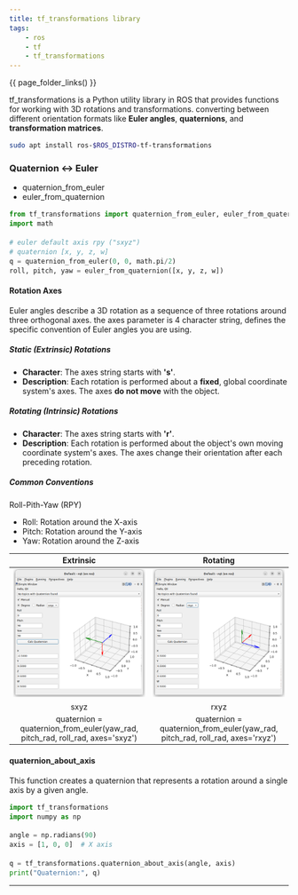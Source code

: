 ```yaml
---
title: tf_transformations library
tags:
    - ros
    - tf
    - tf_transformations
---
```


{{ page_folder_links() }}

tf_transformations is a Python utility library in ROS that provides functions for working with 3D rotations and transformations.
converting between different orientation formats like **Euler angles**, **quaternions**, and **transformation matrices**.

```bash title="install"
sudo apt install ros-$ROS_DISTRO-tf-transformations
```


### Quaternion <-> Euler
- quaternion_from_euler
- euler_from_quaternion

```python
from tf_transformations import quaternion_from_euler, euler_from_quaternion
import math

# euler default axis rpy ("sxyz")
# quaternion [x, y, z, w]
q = quaternion_from_euler(0, 0, math.pi/2)
roll, pitch, yaw = euler_from_quaternion([x, y, z, w])
```

#### Rotation Axes
Euler angles describe a 3D rotation as a sequence of three rotations around three orthogonal axes. 
the axes parameter is 4 character string, defines the specific convention of Euler angles you are using.

##### Static (Extrinsic) Rotations
- **Character**: The axes string starts with **'s'**.
- **Description**: Each rotation is performed about a **fixed**, global coordinate system's axes. The axes **do not move** with the object.

##### Rotating (Intrinsic) Rotations
- **Character**: The axes string starts with **'r'**.
- **Description**: Each rotation is performed about the object's own moving coordinate system's axes. The axes change their orientation after each preceding rotation.

##### Common Conventions

Roll-Pith-Yaw (RPY)

- Roll: Rotation around the X-axis
- Pitch: Rotation around the Y-axis
- Yaw: Rotation around the Z-axis

| Extrinsic  | Rotating  |
|:---:|:---:|
| ![alt text](images/sxyz.png)  | ![alt text](images/rxyz.png)  |
| sxyz  | rxyz  |
| quaternion = quaternion_from_euler(yaw_rad, pitch_rad, roll_rad, axes='sxyz') | quaternion = quaternion_from_euler(yaw_rad, pitch_rad, roll_rad, axes='rxyz')


#### quaternion_about_axis
This function creates a quaternion that represents a rotation around a single axis by a given angle.

```python
import tf_transformations
import numpy as np

angle = np.radians(90)
axis = [1, 0, 0]  # X axis

q = tf_transformations.quaternion_about_axis(angle, axis)
print("Quaternion:", q)
```
---

###